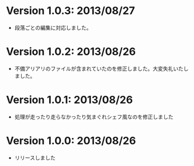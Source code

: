Version 1.0.3: 2013/08/27
=========================
* 段落ごとの編集に対応しました。

Version 1.0.2: 2013/08/26
=========================
* 不備アリアリのファイルが含まれていたのを修正しました。大変失礼いたしました。

Version 1.0.1: 2013/08/26
=========================
* 処理が走ったり走らなかったり気まぐれシェフ風なのを修正しました

Version 1.0.0: 2013/08/26
=========================
* リリースしました
